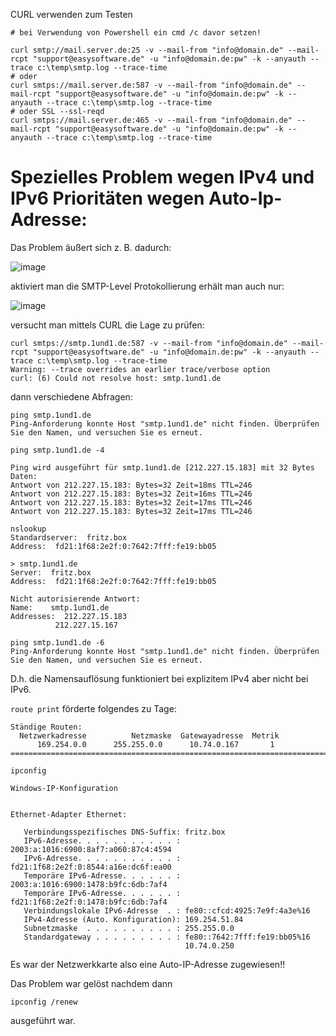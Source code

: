 CURL verwenden zum Testen

```
# bei Verwendung von Powershell ein cmd /c davor setzen!

curl smtp://mail.server.de:25 -v --mail-from "info@domain.de" --mail-rcpt "support@easysoftware.de" -u "info@domain.de:pw" -k --anyauth --trace c:\temp\smtp.log --trace-time
# oder
curl smtps://mail.server.de:587 -v --mail-from "info@domain.de" --mail-rcpt "support@easysoftware.de" -u "info@domain.de:pw" -k --anyauth --trace c:\temp\smtp.log --trace-time
# oder SSL --ssl-reqd 
curl smtps://mail.server.de:465 -v --mail-from "info@domain.de" --mail-rcpt "support@easysoftware.de" -u "info@domain.de:pw" -k --anyauth --trace c:\temp\smtp.log --trace-time
```

# Spezielles Problem wegen IPv4 und IPv6 Prioritäten wegen Auto-Ip-Adresse:

Das Problem äußert sich z. B. dadurch:

![image](https://github.com/user-attachments/assets/2dce44c9-c82c-448e-97eb-46c8e566b626)

aktiviert man die SMTP-Level Protokollierung erhält man auch nur:

![image](https://github.com/user-attachments/assets/ae2769b4-b55e-4417-8572-b90ae931ae45)

versucht man mittels CURL die Lage zu prüfen:

```
curl smtps://smtp.1und1.de:587 -v --mail-from "info@domain.de" --mail-rcpt "support@easysoftware.de" -u "info@domain.de:pw" -k --anyauth --trace c:\temp\smtp.log --trace-time
Warning: --trace overrides an earlier trace/verbose option
curl: (6) Could not resolve host: smtp.1und1.de
```

dann verschiedene Abfragen:

```
ping smtp.1und1.de
Ping-Anforderung konnte Host "smtp.1und1.de" nicht finden. Überprüfen Sie den Namen, und versuchen Sie es erneut.
```

```
ping smtp.1und1.de -4

Ping wird ausgeführt für smtp.1und1.de [212.227.15.183] mit 32 Bytes Daten:
Antwort von 212.227.15.183: Bytes=32 Zeit=18ms TTL=246
Antwort von 212.227.15.183: Bytes=32 Zeit=16ms TTL=246
Antwort von 212.227.15.183: Bytes=32 Zeit=17ms TTL=246
Antwort von 212.227.15.183: Bytes=32 Zeit=17ms TTL=246
```
```
nslookup
Standardserver:  fritz.box
Address:  fd21:1f68:2e2f:0:7642:7fff:fe19:bb05

> smtp.1und1.de
Server:  fritz.box
Address:  fd21:1f68:2e2f:0:7642:7fff:fe19:bb05

Nicht autorisierende Antwort:
Name:    smtp.1und1.de
Addresses:  212.227.15.183
          212.227.15.167
```
```
ping smtp.1und1.de -6
Ping-Anforderung konnte Host "smtp.1und1.de" nicht finden. Überprüfen Sie den Namen, und versuchen Sie es erneut.
```

D.h. die Namensauflösung funktioniert bei explizitem IPv4 aber nicht bei IPv6.

<Code>route print</Code> förderte folgendes zu Tage:

```
Ständige Routen:
  Netzwerkadresse          Netzmaske  Gatewayadresse  Metrik
      169.254.0.0      255.255.0.0      10.74.0.167       1
===========================================================================
```

```
ipconfig

Windows-IP-Konfiguration


Ethernet-Adapter Ethernet:

   Verbindungsspezifisches DNS-Suffix: fritz.box
   IPv6-Adresse. . . . . . . . . . . : 2003:a:1016:6900:8af7:a060:87c4:4594
   IPv6-Adresse. . . . . . . . . . . : fd21:1f68:2e2f:0:8544:a16e:dc6f:ea00
   Temporäre IPv6-Adresse. . . . . . : 2003:a:1016:6900:1478:b9fc:6db:7af4
   Temporäre IPv6-Adresse. . . . . . : fd21:1f68:2e2f:0:1478:b9fc:6db:7af4
   Verbindungslokale IPv6-Adresse  . : fe80::cfcd:4925:7e9f:4a3e%16
   IPv4-Adresse (Auto. Konfiguration): 169.254.51.84
   Subnetzmaske  . . . . . . . . . . : 255.255.0.0
   Standardgateway . . . . . . . . . : fe80::7642:7fff:fe19:bb05%16
                                       10.74.0.250
```

Es war der Netzwerkkarte also eine Auto-IP-Adresse zugewiesen!!

Das Problem war gelöst nachdem dann 
```
ipconfig /renew
```
ausgeführt war.

